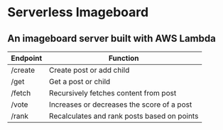 # Serverless Imageboard

## An imageboard server built with AWS Lambda

| Endpoint | Function |
| ------ | ------ |
| /create | Create post or add child |
| /get | Get a post or child |
| /fetch | Recursively fetches content from post |
| /vote | Increases or decreases the score of a post |
| /rank | Recalculates and rank posts based on points |
